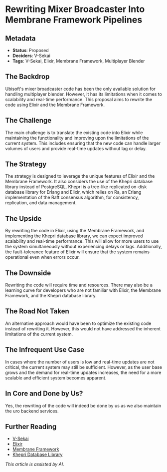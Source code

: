 # Rewriting Mixer Broadcaster Into Membrane Framework Pipelines

## Metadata  

- **Status**: Proposed
- **Deciders**: V-Sekai  
- **Tags**: V-Sekai, Elixir, Membrane Framework, Multiplayer Blender

## The Backdrop  

Ubisoft's mixer broadcaster code has been the only available solution for handling multiplayer blender. However, it has its limitations when it comes to scalability and real-time performance. This proposal aims to rewrite the code using Elixir and the Membrane Framework.

## The Challenge  

The main challenge is to translate the existing code into Elixir while maintaining the functionality and improving upon the limitations of the current system. This includes ensuring that the new code can handle larger volumes of users and provide real-time updates without lag or delay.

## The Strategy  

The strategy is designed to leverage the unique features of Elixir and the Membrane Framework. It also considers the use of the Khepri database library instead of PostgreSQL. Khepri is a tree-like replicated on-disk database library for Erlang and Elixir, which relies on Ra, an Erlang implementation of the Raft consensus algorithm, for consistency, replication, and data management.

## The Upside  

By rewriting the code in Elixir, using the Membrane Framework, and implementing the Khepri database library, we can expect improved scalability and real-time performance. This will allow for more users to use the system simultaneously without experiencing delays or lags. Additionally, the fault-tolerance feature of Elixir will ensure that the system remains operational even when errors occur.

## The Downside  

Rewriting the code will require time and resources. There may also be a learning curve for developers who are not familiar with Elixir, the Membrane Framework, and the Khepri database library.

## The Road Not Taken  

An alternative approach would have been to optimize the existing code instead of rewriting it. However, this would not have addressed the inherent limitations of the current system.

## The Infrequent Use Case  

In cases where the number of users is low and real-time updates are not critical, the current system may still be sufficient. However, as the user base grows and the demand for real-time updates increases, the need for a more scalable and efficient system becomes apparent.

## In Core and Done by Us?  

Yes, the rewriting of the code will indeed be done by us as we also maintain the uro backend services.

## Further Reading  

- [V-Sekai](https://v-sekai.org/)  
- [Elixir](https://elixir-lang.org/)
- [Membrane Framework](https://www.membraneframework.org/)
- [Khepri Database Library](https://hex.pm/packages/khepri)

*This article is assisted by AI.*